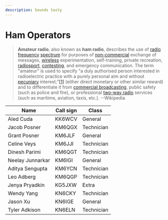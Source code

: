 ```yaml
---
description: Sounds tasty
---
```


# Ham Operators

> **Amateur radio**, also known as **ham radio**, describes the use of [radio frequency](https://en.wikipedia.org/wiki/Radio\_frequency) [spectrum](https://en.wikipedia.org/wiki/Radio\_spectrum) for purposes of [non-commercial](https://en.wikipedia.org/wiki/Non-commercial) exchange of messages, [wireless](https://en.wikipedia.org/wiki/Wireless) experimentation, self-training, private recreation, [radiosport](https://en.wikipedia.org/wiki/Radiosport), [contesting](https://en.wikipedia.org/wiki/Contesting), and emergency communication. The term "amateur" is used to specify "a duly authorised person interested in radioelectric practice with a purely personal aim and without [pecuniary](https://en.wiktionary.org/wiki/pecuniary) interest;"[\[1\]](https://en.wikipedia.org/wiki/Amateur\_radio#cite\_note-1) (either direct monetary or other similar reward) and to differentiate it from [commercial broadcasting](https://en.wikipedia.org/wiki/Commercial\_broadcasting), public safety (such as police and fire), or professional [two-way radio](https://en.wikipedia.org/wiki/Two-way\_radio) services (such as maritime, aviation, taxis, etc.). --Wikipedia

| Name             | Call sign | Class       |
| ---------------- | --------- | ----------- |
| Aled Cuda        | KK6WCV    | General     |
| Jacob Posner     | KM6QGX    | Technician  |
| Grant Posner     | KM6JLF    | General     |
| Celine Veys      | KM6JJI    | Technician  |
| Dinesh Parimi    | KM6QGT    | Technician  |
| Neelay Junnarkar | KM6IGI    | General     |
| Aditya Sengupta  | KM6YCN    | Technician  |
| Leo Adberg       | KM6QGP    | Technician  |
| Jenya Pryadkin   | KG5JXW    | Extra       |
| Wendy Yang       | KN6CKY    | Technician  |
| Jason Xu         | KN6IGE    | General     |
| Tyler Adkison    | KN6ELN    | Technician  |


